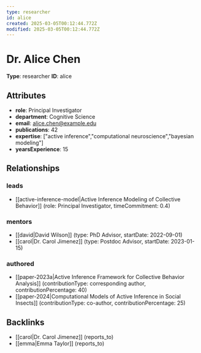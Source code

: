 ```yaml
---
type: researcher
id: alice
created: 2025-03-05T00:12:44.772Z
modified: 2025-03-05T00:12:44.772Z
---
```


# Dr. Alice Chen

**Type**: researcher
**ID**: alice

## Attributes

- **role**: Principal Investigator
- **department**: Cognitive Science
- **email**: alice.chen@example.edu
- **publications**: 42
- **expertise**: ["active inference","computational neuroscience","bayesian modeling"]
- **yearsExperience**: 15

## Relationships

### leads

- [[active-inference-model|Active Inference Modeling of Collective Behavior]] (role: Principal Investigator, timeCommitment: 0.4)

### mentors

- [[david|David Wilson]] (type: PhD Advisor, startDate: 2022-09-01)
- [[carol|Dr. Carol Jimenez]] (type: Postdoc Advisor, startDate: 2023-01-15)

### authored

- [[paper-2023a|Active Inference Framework for Collective Behavior Analysis]] (contributionType: corresponding author, contributionPercentage: 40)
- [[paper-2024|Computational Models of Active Inference in Social Insects]] (contributionType: co-author, contributionPercentage: 25)

## Backlinks

- [[carol|Dr. Carol Jimenez]] (reports_to)
- [[emma|Emma Taylor]] (reports_to)

